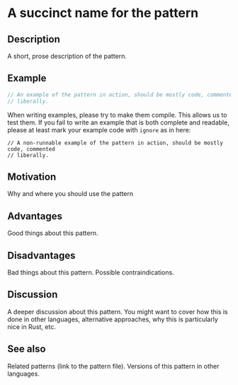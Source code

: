 # A succinct name for the pattern

## Description

A short, prose description of the pattern.

## Example

```rust
// An example of the pattern in action, should be mostly code, commented
// liberally.
```

When writing examples, please try to make them compile. This allows us to test
them. If you fail to write an example that is both complete and readable,
please at least mark your example code with `ignore` as in here:

```rust,ignore
// A non-runnable example of the pattern in action, should be mostly code, commented
// liberally.
```

## Motivation

Why and where you should use the pattern

## Advantages

Good things about this pattern.

## Disadvantages

Bad things about this pattern. Possible contraindications.

## Discussion

A deeper discussion about this pattern. You might want to cover how this is done
in other languages, alternative approaches, why this is particularly nice in
Rust, etc.

## See also

Related patterns (link to the pattern file). Versions of this pattern in other
languages.
